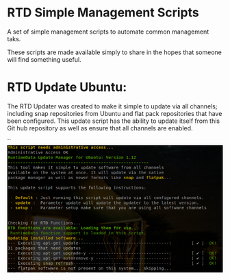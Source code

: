 # RTD Simple Management Scripts

A set of simple management scripts to automate common management taks. 
 
These scripts are made available simply to share in the hopes that someone will find something useful.

# RTD Update Ubuntu:
The RTD Updater was created to make it simple to update via all channels; including snap repositories from Ubuntu and flat pack repositories that have been configured. This update script has the ability to update itself from this Git hub repository as well as ensure that all channels are enabled.

``
![RTD Update Screenshot](Media_files/Scr1.png?raw=true "Executing the Script")

```



